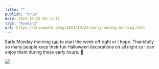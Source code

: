 ```yaml
---
title: ""
publish: "true"
date: 2023-10-23 08:11:11
tags: "Running"
url: https://ericmwalk.blog/2023/10/23/early-monday-morning.html
---
```


Early Monday morning [run](https://www.strava.com/activities/10089431508) to start the week off right or I hope. Thankfully so many people keep their fun Halloween decorations on all night so I can enjoy them during these early hours. 🎃

![](https://ericmwalk.blog/uploads/2023/774f85d2-ba9a-456b-a70f-c4304cde52b4.jpg)

